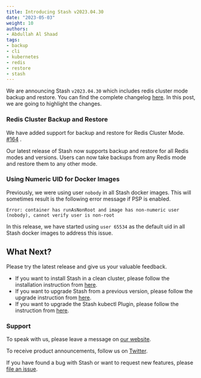```yaml
---
title: Introducing Stash v2023.04.30
date: "2023-05-03"
weight: 10
authors:
- Abdullah Al Shaad
tags:
- backup
- cli
- kubernetes
- redis
- restore
- stash
---
```


We are announcing Stash `v2023.04.30` which includes redis cluster mode backup and restore. You can find the complete changelog [here](https://github.com/stashed/CHANGELOG/blob/master/releases/v2023.04.30/README.md). In this post, we are going to highlight the changes.

### Redis Cluster Backup and Restore

We have added support for backup and restore for Redis Cluster Mode. [#164](https://github.com/stashed/redis/pull/164) .

Our latest release of Stash now supports backup and restore for all Redis modes and versions. Users can now take backups from any Redis mode and restore them to any other mode.

### Using Numeric UID for Docker Images

Previously, we were using user `nobody` in all Stash docker images. This will sometimes result is the following error message if PSP is enabled.

`Error: container has runAsNonRoot and image has non-numeric user (nobody), cannot verify user is non-root`

In this release, we have started using `user 65534` as the default uid in all Stash docker images to address this issue.

## What Next?

Please try the latest release and give us your valuable feedback.

- If you want to install Stash in a clean cluster, please follow the installation instruction from [here](https://stash.run/docs/v2023.03.20/setup/).
- If you want to upgrade Stash from a previous version, please follow the upgrade instruction from [here](https://stash.run/docs/v2023.03.20/setup/upgrade/).
- If you want to upgrade the Stash kubectl Plugin, please follow the instruction from [here](https://stash.run/docs/v2023.03.20/setup/install/kubectl-plugin/).

### Support

To speak with us, please leave a message on [our website](https://appscode.com/contact/).

To receive product announcements, follow us on [Twitter](https://twitter.com/KubeStash).

If you have found a bug with Stash or want to request new features, please [file an issue](https://github.com/stashed/project/issues/new).
